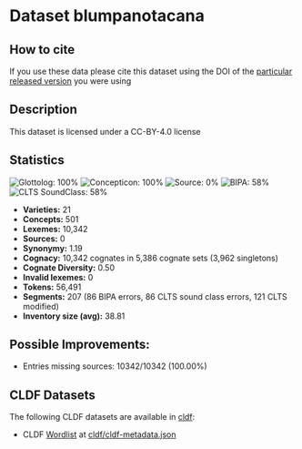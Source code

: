 # Dataset blumpanotacana

## How to cite

If you use these data please cite
this dataset using the DOI of the [particular released version](../../releases/) you were using

## Description


This dataset is licensed under a CC-BY-4.0 license

## Statistics


![Glottolog: 100%](https://img.shields.io/badge/Glottolog-100%25-brightgreen.svg "Glottolog: 100%")
![Concepticon: 100%](https://img.shields.io/badge/Concepticon-100%25-brightgreen.svg "Concepticon: 100%")
![Source: 0%](https://img.shields.io/badge/Source-0%25-red.svg "Source: 0%")
![BIPA: 58%](https://img.shields.io/badge/BIPA-58%25-red.svg "BIPA: 58%")
![CLTS SoundClass: 58%](https://img.shields.io/badge/CLTS%20SoundClass-58%25-red.svg "CLTS SoundClass: 58%")

- **Varieties:** 21
- **Concepts:** 501
- **Lexemes:** 10,342
- **Sources:** 0
- **Synonymy:** 1.19
- **Cognacy:** 10,342 cognates in 5,386 cognate sets (3,962 singletons)
- **Cognate Diversity:** 0.50
- **Invalid lexemes:** 0
- **Tokens:** 56,491
- **Segments:** 207 (86 BIPA errors, 86 CLTS sound class errors, 121 CLTS modified)
- **Inventory size (avg):** 38.81

## Possible Improvements:



- Entries missing sources: 10342/10342 (100.00%)

## CLDF Datasets

The following CLDF datasets are available in [cldf](cldf):

- CLDF [Wordlist](https://github.com/cldf/cldf/tree/master/modules/Wordlist) at [cldf/cldf-metadata.json](cldf/cldf-metadata.json)
